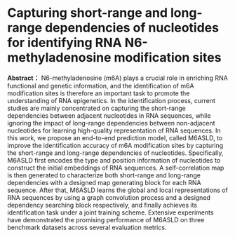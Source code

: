 # Capturing short-range and long-range dependencies of nucleotides for identifying RNA N6-methyladenosine modification sites

**Abstract：** N6-methyladenosine (m6A) plays a crucial role in enriching RNA functional and genetic information, and the identification of m6A modification sites is therefore an important task to promote the understanding of RNA epigenetics. In the identification process, current studies are mainly concentrated on capturing the short-range dependencies between adjacent nucleotides in RNA sequences, while ignoring the impact of long-range dependencies between non-adjacent nucleotides for learning high-quality representation of RNA sequences. In this work, we propose an end-to-end prediction model, called M6ASLD, to improve the identification accuracy of m6A modification sites by capturing the short-range and long-range dependencies of nucleotides. Specifically, M6ASLD first encodes the type and position information of nucleotides to construct the initial embeddings of RNA sequences. A self-correlation map is then generated to characterize both short-range and long-range dependencies with a designed map generating block for each RNA sequence. After that, M6ASLD learns the global and local representations of RNA sequences by using a graph convolution process and a designed dependency searching block respectively, and finally achieves its identification task under a joint training scheme. Extensive experiments have demonstrated the promising performance of M6ASLD on three benchmark datasets across several evaluation metrics.





